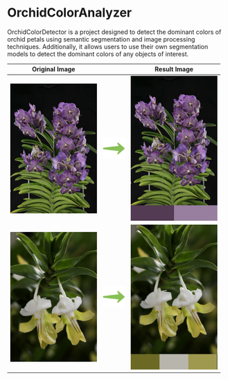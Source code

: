 # OrchidColorAnalyzer

OrchidColorDetector is a project designed to detect the dominant colors of orchid petals using semantic segmentation and image processing techniques. 
Additionally, it allows users to use their own segmentation models to detect the dominant colors of any objects of interest.


| Original Image |   | Result Image |
|:--------------:|:-:|:------------:|
| <img src="images/original_image_1.JPG" alt="Example Image 1" width="200"/> | <img src="images/arrow.png" alt="Arrow" width="50"/> | <img src="images/output_1.jpg" alt="Result Image 1" width="200"/> |
| <img src="images/original_image_2.JPG" alt="Example Image 2" width="200"/> | <img src="images/arrow.png" alt="Arrow" width="50"/> | <img src="images/output_2.jpg" alt="Result Image 2" width="200"/> |